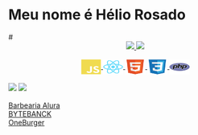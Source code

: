 

<h1>Meu nome é Hélio Rosado</h1>
#

<div align="center">
  <a href="https://github.com/heliorosadoneto">
  <img height="140em"  src="https://github-readme-stats.vercel.app/api?username=heliorosadoneto&show_icons=true&theme=dracula&include_all_commits=true&count_private=true"/>
  <img height="140em" src="https://github-readme-stats.vercel.app/api/top-langs/?username=heliorosadoneto&layout=compact&langs_count=7&theme=dracula"/>
</div>
	
<div style="display: inline_block", align="center"><br>
  <img align="center" alt="Rafa-Js" height="30" width="40" src="https://raw.githubusercontent.com/devicons/devicon/master/icons/javascript/javascript-plain.svg">
  <img align="center" alt="Rafa-React" height="30" width="40" src="https://raw.githubusercontent.com/devicons/devicon/master/icons/react/react-original.svg">
  <img align="center" alt="Rafa-HTML" height="30" width="40" src="https://raw.githubusercontent.com/devicons/devicon/master/icons/html5/html5-original.svg">
  <img align="center" alt="Rafa-CSS" height="30" width="40" src="https://raw.githubusercontent.com/devicons/devicon/master/icons/css3/css3-original.svg">
  <img align="center" alt="Rafa-Python" height="30" width="40" src="https://raw.githubusercontent.com/devicons/devicon/master/icons/php/php-original.svg">    
</div>
	
<div><br>
  <a href = "heliorosadoneto20@gmail.com"><img src="https://img.shields.io/badge/-Gmail-%23333?style=for-the-badge&logo=gmail&logoColor=white" target="_blank"></a>
  <a href="https://www.linkedin.com/in/helio-rosado-1b1802168/" target="_blank"><img src="https://img.shields.io/badge/-LinkedIn-%230077B5?style=for-the-badge&logo=linkedin&logoColor=white" target="_blank"></a> 
</div>
<div><br>
	<a href="https://github.com/heliorosadoneto/Barbearia-Alura">Barbearia Alura</a><br>
	<a href="https://github.com/heliorosadoneto/Bytebanck">BYTEBANCK</a><br>
	<a href="https://github.com/heliorosadoneto/oneburger">OneBurger</a><br>
</div>
